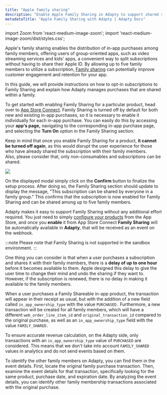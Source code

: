 ```yaml
---
title: "Apple family sharing"
description: "Enable Apple Family Sharing in Adapty to support shared subscriptions."
metadataTitle: "Apple Family Sharing with Adapty | Adapty Docs"
---
```


import Zoom from 'react-medium-image-zoom';
import 'react-medium-image-zoom/dist/styles.css';

Apple's  family sharing enables the distribution of in-app purchases among family members, offering users of group-oriented apps, such as video streaming services and kids' apps, a convenient way to split subscriptions without having to share their Apple ID. By allowing up to five family members to utilize a subscription, [Family sharing](https://developer.apple.com/documentation/storekit/in-app_purchase/original_api_for_in-app_purchase/supporting_family_sharing_in_your_app) can potentially improve customer engagement and retention for your app.

In this guide, we will provide instructions on how to opt-in subscriptions to Family Sharing and explain how Adapty manages purchases that are shared within a family.

To get started with enabling Family Sharing for a particular product, head over to [App Store Connect](https://appstoreconnect.apple.com/). Family Sharing is turned off by default for both new and existing in-app purchases, so it is necessary to enable it individually for each in-app purchase. You can easily do this by accessing your **app's page,** navigating to the corresponding in-app purchase page, and selecting the **Turn On** option in the Family Sharing section. 

Keep in mind that once you enable Family Sharing for a product, **it cannot be turned off again**, as this would disrupt the user experience for those who have already shared the subscription with their family members.  
Also, please consider that, only non-consumables and subscriptions can be shared.


<Zoom>
  <img src={require('./img/6db165a-CleanShot_2023-03-28_at_17.15.342x.webp').default}
  style={{
    border: '1px solid #727272', /* border width and color */
    width: '700px', /* image width */
    display: 'block', /* for alignment */
    margin: '0 auto' /* center alignment */
  }}
/>
</Zoom>





On the displayed modal simply click on the **Confirm** button to finalize the setup process. After doing so, the Family Sharing section should update to display the message, "This subscription can be shared by everyone in a family group." This confirms that the subscription is now enabled for Family Sharing and can be shared among up to five family members.

Adapty makes it easy to support Family Sharing without any additional effort required. You just need to simply [configure your products](app-store-products) from the App Store, and once you **enable** it from App Store Connect **Family Sharing** will be automatically available in **Adapty**, that will be received as an event on the webhook.

:::note
Please note that Family Sharing is not supported in the sandbox environment.
:::

One thing you can consider is that when a user purchases a subscription and shares it with their family members, there is a **delay of up to one hour** before it becomes available to them. Apple designed this delay to give the user time to change their mind and undo the sharing if they want to. However, if the subscription is renewed, there is no delay in making it available to the family members.

When a user purchases a Family Shareable in-app product, the transaction will appear in their receipt as usual, but with the addition of a new field called `in_app_ownership_type` with the value `PURCHASED.` Furthermore, a new transaction will be created for all family members, which will have a different `web_order_line_item_id` and `original_transaction_id` compared to the original purchase, as well as an `in_app_ownership_type` field with the value `FAMILY_SHARED.`

To ensure accurate revenue calculation, on the Adapty side, only transactions with an `in_app_ownership_type` value of `PURCHASED` are considered. This means that we don't take into account `FAMILY_SHARED` values in analytics and do not send events based on them.

To identify the other family members on Adapty, you can find them in the event details. First, locate the original family purchase transaction. Then, examine the event details for that transaction, specifically looking for the same product, purchase date, and expiration date. By analyzing the event details, you can identify other family membership transactions associated with the original purchase.